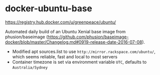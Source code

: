 # docker-ubuntu-base

https://registry.hub.docker.com/u/greenpeace/ubuntu/

Automated daily build of an Ubuntu Xenial base image from phusion/baseimage (https://github.com/phusion/baseimage-docker/blob/master/Changelog.md#0919-release-date-2016-07-08).

- Modified apt sources.list to use `http://mirror.rackspace.com/ubuntu/`, which seems reliable, fast and local to most servers
- Container timezone is set via environment variable `UTC`, defaults to `Australia/Sydney`
